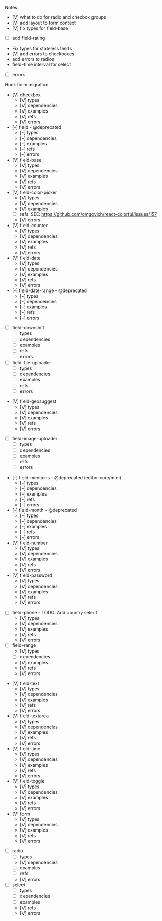 Notes:

- [V] what to do for radio and checbox groups
- [V] add layout to form context
- [V] fix types for field-base
- [ ] add field-rating

- Fix types for stateless fields
- [V] add errors to checkboxes
- add errors to radios
- field-time interval for select

- [ ] errors

Hook form migration

- [V] checkbox
  - [V] types
  - [V] dependencies
  - [V] examples
  - [V] refs
  - [V] errors
- [-] field - @deprecated
  - [-] types
  - [-] dependencies
  - [-] examples
  - [-] refs
  - [-] errors
- [V] field-base
  - [V] types
  - [V] dependencies
  - [V] examples
  - [V] refs
  - [V] errors
- [V] field-color-picker
  - [V] types
  - [V] dependencies
  - [V] examples
  - [ ] refs: SEE: https://github.com/omgovich/react-colorful/issues/157
  - [V] errors
- [V] field-counter
  - [V] types
  - [V] dependencies
  - [V] examples
  - [V] refs
  - [V] errors
- [V] field-date
  - [V] types
  - [V] dependencies
  - [V] examples
  - [V] refs
  - [V] errors
- [-] field-date-range - @deprecated
  - [-] types
  - [-] dependencies
  - [-] examples
  - [-] refs
  - [-] errors
- [ ] field-downshift
  - [ ] types
  - [ ] dependencies
  - [ ] examples
  - [ ] refs
  - [ ] errors
- [ ] field-file-uploader
  - [ ] types
  - [ ] dependencies
  - [ ] examples
  - [ ] refs
  - [ ] errors
- [V] field-geosuggest
  - [V] types
  - [V] dependencies
  - [V] examples
  - [V] refs
  - [V] errors
- [ ] field-image-uploader
  - [ ] types
  - [ ] dependencies
  - [ ] examples
  - [ ] refs
  - [ ] errors
- [-] field-mentions - @deprecated (editor-core/mini)
  - [-] types
  - [-] dependencies
  - [-] examples
  - [-] refs
  - [-] errors
- [-] field-month - @deprecated
  - [-] types
  - [-] dependencies
  - [-] examples
  - [-] refs
  - [-] errors
- [V] field-number
  - [V] types
  - [V] dependencies
  - [V] examples
  - [V] refs
  - [V] errors
- [V] field-password
  - [V] types
  - [V] dependencies
  - [V] examples
  - [V] refs
  - [V] errors
- [ ] field-phone - TODO: Add country select
  - [V] types
  - [V] dependencies
  - [V] examples
  - [V] refs
  - [V] errors
- [ ] field-range
  - [V] types
  - [ ] dependencies
  - [V] examples
  - [V] refs
  - [V] errors
- [V] field-text
  - [V] types
  - [V] dependencies
  - [V] examples
  - [V] refs
  - [V] errors
- [V] field-textarea
  - [V] types
  - [V] dependencies
  - [V] examples
  - [V] refs
  - [V] errors
- [V] field-time
  - [V] types
  - [V] dependencies
  - [V] examples
  - [V] refs
  - [V] errors
- [V] field-toggle
  - [V] types
  - [V] dependencies
  - [V] examples
  - [V] refs
  - [V] errors
- [V] form
  - [V] types
  - [V] dependencies
  - [V] examples
  - [V] refs
  - [V] errors
- [ ] radio
  - [ ] types
  - [V] dependencies
  - [ ] examples
  - [ ] refs
  - [V] errors
- [ ] select
  - [ ] types
  - [ ] dependencies
  - [ ] examples
  - [V] refs
  - [V] errors

